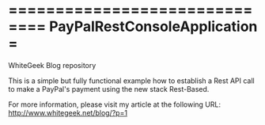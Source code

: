 ==============================
PayPalRestConsoleApplication =
==============================

WhiteGeek Blog repository

This is a simple but fully functional example how to establish a Rest API call to make a PayPal's payment using the new stack Rest-Based.

For more information, please visit my article at the following URL:
http://www.whitegeek.net/blog/?p=1

